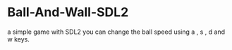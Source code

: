 # Ball-And-Wall-SDL2
a simple game with SDL2
you can change the ball speed using a , s , d and w keys.
